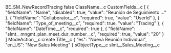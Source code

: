 <?xml version="1.0" encoding="UTF-8"?>
<CustomMetadata xmlns="http://soap.sforce.com/2006/04/metadata" xmlns:xsi="http://www.w3.org/2001/XMLSchema-instance" xmlns:xsd="http://www.w3.org/2001/XMLSchema">
    <label>BE_SM_NewRecordTracing</label>
    <protected>false</protected>
    <values>
        <field>ClassName__c</field>
        <value xsi:nil="true"/>
    </values>
    <values>
        <field>CustomFields__c</field>
        <value xsi:type="xsd:string">[
    {
        &quot;fieldName&quot;: &quot;Name&quot;,
        &quot;disabled&quot;: true,
        &quot;value&quot;: &quot;Reunión de Seguimiento ...&quot;
    },
    {
        &quot;fieldName&quot;: &quot;Collaborator__c&quot;,
        &quot;required&quot;: true,
        &quot;value&quot;: &quot;UserId&quot;
    },
    {
        &quot;fieldName&quot;: &quot;Type_of_meeting__c&quot;,
        &quot;required&quot;: true,
        &quot;value&quot;: &quot;Tracing&quot;
    },
    {
        &quot;fieldName&quot;: &quot;DateTime__c&quot;,
        &quot;required&quot;: true
    },
    {
        &quot;fieldName&quot;: &quot;slmt__mngmt_plan_meet_dur_number__c&quot;,
        &quot;required&quot;: true,
        &quot;value&quot;: &quot;20&quot;
    }
]</value>
    </values>
    <values>
        <field>ModeAction__c</field>
        <value xsi:type="xsd:string">create</value>
    </values>
    <values>
        <field>Title__c</field>
        <value xsi:type="xsd:string">{ &quot;es&quot;: &quot;Nueva Reunión Individual&quot;, &quot;en_US&quot;: &quot;New Sales Meeting&quot; }</value>
    </values>
    <values>
        <field>sObjectType__c</field>
        <value xsi:type="xsd:string">slmt__Sales_Meeting__c</value>
    </values>
</CustomMetadata>
